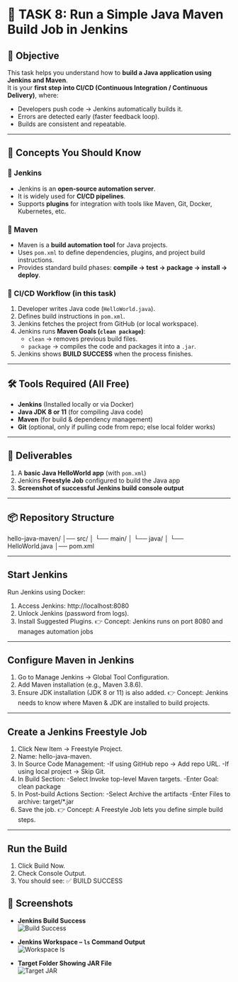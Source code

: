 # 🚀 TASK 8: Run a Simple Java Maven Build Job in Jenkins  

## 📌 Objective  
This task helps you understand how to **build a Java application using Jenkins and Maven**.  
It is your **first step into CI/CD (Continuous Integration / Continuous Delivery)**, where:  
- Developers push code → Jenkins automatically builds it.  
- Errors are detected early (faster feedback loop).  
- Builds are consistent and repeatable.  

---

## 🧠 Concepts You Should Know  

### 🔹 Jenkins  
- Jenkins is an **open-source automation server**.  
- It is widely used for **CI/CD pipelines**.  
- Supports **plugins** for integration with tools like Maven, Git, Docker, Kubernetes, etc.  

### 🔹 Maven  
- Maven is a **build automation tool** for Java projects.  
- Uses `pom.xml` to define dependencies, plugins, and project build instructions.  
- Provides standard build phases: **compile → test → package → install → deploy**.  

### 🔹 CI/CD Workflow (in this task)  
1. Developer writes Java code (`HelloWorld.java`).  
2. Defines build instructions in `pom.xml`.  
3. Jenkins fetches the project from GitHub (or local workspace).  
4. Jenkins runs **Maven Goals (`clean package`)**:  
   - `clean` → removes previous build files.  
   - `package` → compiles the code and packages it into a `.jar`.  
5. Jenkins shows **BUILD SUCCESS** when the process finishes.  

---

## 🛠️ Tools Required (All Free)  
- **Jenkins** (Installed locally or via Docker)  
- **Java JDK 8 or 11** (for compiling Java code)  
- **Maven** (for build & dependency management)  
- **Git** (optional, only if pulling code from repo; else local folder works)  

---

## 📂 Deliverables  
1. A **basic Java HelloWorld app** (with `pom.xml`)  
2. Jenkins **Freestyle Job** configured to build the Java app  
3. **Screenshot of successful Jenkins build console output**  

---

## 📦 Repository Structure  
hello-java-maven/
│── src/
│ └── main/
│ └── java/
│ └── HelloWorld.java
│── pom.xml

---

## Start Jenkins
Run Jenkins using Docker:
1. Access Jenkins: http://localhost:8080
2. Unlock Jenkins (password from logs).
3. Install Suggested Plugins.
👉 Concept: Jenkins runs on port 8080 and manages automation jobs

---

## Configure Maven in Jenkins

1. Go to Manage Jenkins → Global Tool Configuration.
2. Add Maven installation (e.g., Maven 3.8.6).
3. Ensure JDK installation (JDK 8 or 11) is also added.
👉 Concept: Jenkins needs to know where Maven & JDK are installed to build projects.

---

## Create a Jenkins Freestyle Job
1. Click New Item → Freestyle Project.
2. Name: hello-java-maven.
3. In Source Code Management:
   -If using GitHub repo → Add repo URL.
   -If using local project → Skip Git.
4. In Build Section:
   -Select Invoke top-level Maven targets.
   -Enter Goal: clean package
5. In Post-build Actions Section:
   -Select Archive the artifacts
   -Enter Files to archive: target/*.jar
6. Save the job.
👉 Concept: A Freestyle Job lets you define simple build steps.

---

## Run the Build
 1. Click Build Now.
 2. Check Console Output.
 3. You should see: ✅ BUILD SUCCESS


## 📸 Screenshots  

- **Jenkins Build Success**  
  ![Build Success](https://github.com/USERNAME/hello-java-maven/blob/main/build-success.png)  

- **Jenkins Workspace – `ls` Command Output**  
  ![Workspace ls](https://github.com/USERNAME/hello-java-maven/blob/main/workspace-ls.png)  

- **Target Folder Showing JAR File**  
  ![Target JAR](https://github.com/USERNAME/hello-java-maven/blob/main/target-jar.png)  

